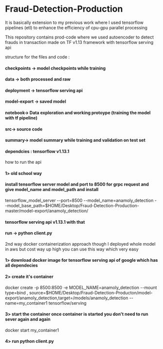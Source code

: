 # Fraud-Detection-Production
It is basically extension to my previous work where I used tensorflow pipelines (etl) to enhance the efficiency
of cpu-gpu parallel processing

This repository contains prod-code where we used autoencoder to detect frauds in transaction made on TF v1.13 framework
with tensorflow serving api

structure for the files and code :

#### checkpoints -> model checkpoints while training 
#### data -> both processed and raw
#### deployment -> tensorflow serving api 
#### model-export -> saved model 
#### notebook-> Data exploration and working protoype (training the model with tf pipeline)
#### src-> source code
#### summary-> model summary while training and validation on test set 

#### dependcies : tensorflow v1.13.1

how to run the api 
#### 1> old school way 
#### install tensorflow server model and port to 8500 for grpc request and give model_name and model_path and install 
tensorflow_model_server --port=8500 --model_name=anamoly_detection --model_base_path=$HOME/Desktop/Fraud-Detection-Production-master/model-export/anamoly_detection/
#### tensorflow serving api v1.13.1 with that 
#### run -> python client.py
   
2nd way docker containerization approach though I deployed whole model in aws but cost way up high you can use this way which very easy 
#### 1> download docker image for tensorflow serving api of google which has all dependecies 
#### 2> create it's container 
docker create -p 8500:8500 -e MODEL_NAME=anamoly_detection --mount type=bind , source=$HOME/Desktop/Fraud-Detection-Producton/model-export/anamoly_detection,target=/models/anamoly_detection --name=my_container1 tensorflow/serving
#### 3> start the container once container is started you don't need to run sever again and again
docker start my_container1
#### 4> run python client.py
